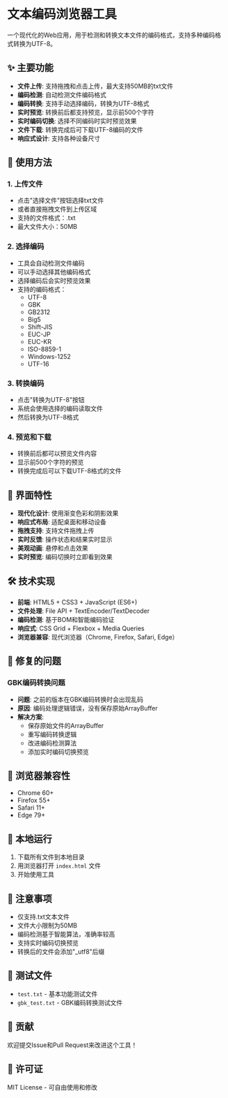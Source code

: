 # 文本编码浏览器工具

一个现代化的Web应用，用于检测和转换文本文件的编码格式，支持多种编码格式转换为UTF-8。

## ✨ 主要功能

- **文件上传**: 支持拖拽和点击上传，最大支持50MB的txt文件
- **编码检测**: 自动检测文件编码格式
- **编码转换**: 支持手动选择编码，转换为UTF-8格式
- **实时预览**: 转换前后都支持预览，显示前500个字符
- **实时编码切换**: 选择不同编码时实时预览效果
- **文件下载**: 转换完成后可下载UTF-8编码的文件
- **响应式设计**: 支持各种设备尺寸

## 🚀 使用方法

### 1. 上传文件
- 点击"选择文件"按钮选择txt文件
- 或者直接拖拽文件到上传区域
- 支持的文件格式：.txt
- 最大文件大小：50MB

### 2. 选择编码
- 工具会自动检测文件编码
- 可以手动选择其他编码格式
- 选择编码后会实时预览效果
- 支持的编码格式：
  - UTF-8
  - GBK
  - GB2312
  - Big5
  - Shift-JIS
  - EUC-JP
  - EUC-KR
  - ISO-8859-1
  - Windows-1252
  - UTF-16

### 3. 转换编码
- 点击"转换为UTF-8"按钮
- 系统会使用选择的编码读取文件
- 然后转换为UTF-8格式

### 4. 预览和下载
- 转换前后都可以预览文件内容
- 显示前500个字符的预览
- 转换完成后可以下载UTF-8格式的文件

## 🎨 界面特性

- **现代化设计**: 使用渐变色彩和阴影效果
- **响应式布局**: 适配桌面和移动设备
- **拖拽支持**: 支持文件拖拽上传
- **实时反馈**: 操作状态和结果实时显示
- **美观动画**: 悬停和点击效果
- **实时预览**: 编码切换时立即看到效果

## 🛠️ 技术实现

- **前端**: HTML5 + CSS3 + JavaScript (ES6+)
- **文件处理**: File API + TextEncoder/TextDecoder
- **编码检测**: 基于BOM和智能编码验证
- **响应式**: CSS Grid + Flexbox + Media Queries
- **浏览器兼容**: 现代浏览器（Chrome, Firefox, Safari, Edge）

## 🔧 修复的问题

### GBK编码转换问题
- **问题**: 之前的版本在GBK编码转换时会出现乱码
- **原因**: 编码处理逻辑错误，没有保存原始ArrayBuffer
- **解决方案**: 
  - 保存原始文件的ArrayBuffer
  - 重写编码转换逻辑
  - 改进编码检测算法
  - 添加实时编码切换预览

## 📱 浏览器兼容性

- Chrome 60+
- Firefox 55+
- Safari 11+
- Edge 79+

## 🔧 本地运行

1. 下载所有文件到本地目录
2. 用浏览器打开 `index.html` 文件
3. 开始使用工具

## 📝 注意事项

- 仅支持.txt文本文件
- 文件大小限制为50MB
- 编码检测基于智能算法，准确率较高
- 支持实时编码切换预览
- 转换后的文件会添加"_utf8"后缀

## 🧪 测试文件

- `test.txt` - 基本功能测试文件
- `gbk_test.txt` - GBK编码转换测试文件

## 🤝 贡献

欢迎提交Issue和Pull Request来改进这个工具！

## 📄 许可证

MIT License - 可自由使用和修改 